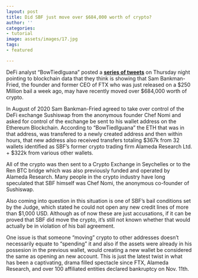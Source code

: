```yaml
---
layout: post
title: Did SBF just move over $684,000 worth of crypto?
author: ''
categories:
- tutorial
image: assets/images/17.jpg
tags:
- featured

---
```

DeFi analyst “BowTiedIguana” posted a [**series of tweets**](https://twitter.com/BowTiedIguana/status/1608653434387050496) on Thursday night pointing to blockchain data that they think is showing that Sam Bankman-Fried, the founder and former CEO of FTX who was just released on a $250 Million bail a week ago, may have recently moved over $684,000 worth of crypto.

In August of 2020 Sam Bankman-Fried agreed to take over control of the DeFi exchange Sushiswap from the anonymous founder Chef Nomi and asked for control of the exchange be sent to his wallet address on the Ethereum Blockchain. According to “BowTiedIguana” the ETH that was in that address, was transfered to a newly created address and then within hours, that new address also received transfers totaling $367k from 32 wallets identified as SBF’s former crypto trading firm Alameda Research Ltd. + $322k from various other wallets.

All of the crypto was then sent to a Crypto Exchange in Seychelles or to the Ren BTC bridge which was also previously funded and operated by Alameda Research. Many people in the crypto industry have long speculated that SBF himself was Chef Nomi, the anonymous co-founder of Sushiswap.

Also coming into question in this situation is one of SBF’s bail conditions set by the Judge, which stated he could not open any new credit lines of more than $1,000 USD. Although as of now these are just accusations, if it can be proved that SBF did move the crypto, it’s still not known whether that would actually be in violation of his bail agreement.

One issue is that someone “moving” crypto to other addresses doesn’t necessarily equate to “spending” it and also if the assets were already in his possesion in the previous wallet, would creating a new wallet be considered the same as opening an new account. This is just the latest twist in what has been a captivating, drama filled spectacle since FTX, Alameda Research, and over 100 affiliated entities declared bankruptcy on Nov. 11th.